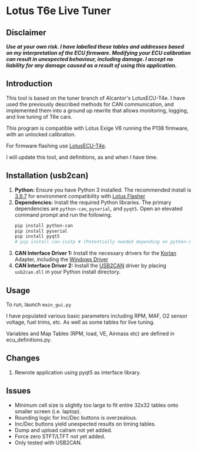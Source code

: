 # Lotus T6e Live Tuner

## Disclaimer

***Use at your own risk. I have labelled these tables and addresses based on my interpretation of the ECU firmware. Modifying your ECU calibration can result in unexpected behaviour, including damage. I accept no liability for any damage caused as a result of using this application.***

## Introduction

This tool is based on the tuner branch of Alcantor's LotusECU-T4e. I have used the previously described methods for CAN communication, and implemented them into a ground up rewrite that allows monitoring, logging, and live tuning of T6e cars.

This program is compatible with Lotus Exige V6 running the P138 firmware, with an unlocked calibration.

For firmware flashing use [LotusECU-T4e](https://github.com/Alcantor/LotusECU-T4e).

I will update this tool, and definitions, as and when I have time.

## Installation (usb2can)

1.  **Python:** Ensure you have Python 3 installed. The recommended install is [3.9.7](https://www.python.org/downloads/release/python-397/) for environment compatibility with [Lotus Flasher](https://github.com/Alcantor/LotusECU-T4e)
2.  **Dependencies:** Install the required Python libraries. The primary dependencies are `python-can`, `pyserial`, and `pyqt5`. Open an elevated command prompt and run the following.
    ```bash
    pip install python-can
    pip install pyserial
    pip install pyqt5
    # pip install can-isotp # (Potentially needed depending on python-can version and usage)
    ```
3.  **CAN Interface Driver 1:** Install the necessary drivers for the [Korlan](https://shop.8devices.com/index.php?route=product/product&path=67&product_id=89) Adapter, including the [Windows Driver](https://drive.google.com/drive/folders/1gXWpuP20U2mhcW6IqtwhRo0PY9ZusSYv)
4. **CAN Interface Driver 2:** Install the [USB2CAN](https://drive.google.com/file/d/1_xSpR1bGE3OQN6w0EG9WmrvtgatyQa05/view) driver by placing `usb2can.dll` in your Python install directory.

## Usage

To run, launch `main_gui.py`

I have populated various basic parameters including RPM, MAF, O2 sensor voltage, fuel trims, etc. As well as some tables for live tuning. 

Variables and Map Tables (RPM, load, VE, Airmass etc) are defined in ecu_definitions.py.

## Changes

1. Rewrote application using pyqt5 as interface library.

## Issues
 
- Minimum cell size is slightly too large to fit entire 32x32 tables onto smaller screen (i.e. laptop).
- Rounding logic for Inc/Dec buttons is overzealous.
- Inc/Dec buttons yield unexpected results on timing tables.
- Dump and upload calram not yet added.
- Force zero STFT/LTFT not yet added.
- Only tested with USB2CAN.
